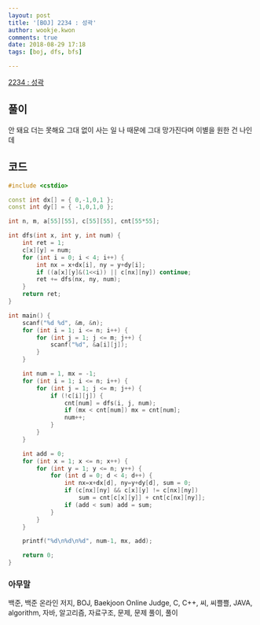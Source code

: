 ```yaml
---
layout: post
title: '[BOJ] 2234 : 성곽'
author: wookje.kwon
comments: true
date: 2018-08-29 17:18
tags: [boj, dfs, bfs]

---
```


[2234 : 성곽](https://www.acmicpc.net/problem/2234)  

## 풀이

안 돼요 더는 못해요 그대 없이 사는 일
나 때문에 그대 망가진다며 이별을 원한 건 나인데

## 코드

```cpp
#include <cstdio>

const int dx[] = { 0,-1,0,1 };
const int dy[] = { -1,0,1,0 };

int n, m, a[55][55], c[55][55], cnt[55*55];

int dfs(int x, int y, int num) {
    int ret = 1;
    c[x][y] = num;
    for (int i = 0; i < 4; i++) {
        int nx = x+dx[i], ny = y+dy[i];
        if ((a[x][y]&(1<<i)) || c[nx][ny]) continue;
        ret += dfs(nx, ny, num);
    }
    return ret;
}

int main() {
    scanf("%d %d", &m, &n);
    for (int i = 1; i <= n; i++) {
        for (int j = 1; j <= m; j++) {
            scanf("%d", &a[i][j]);
        }
    }

    int num = 1, mx = -1;
    for (int i = 1; i <= n; i++) {
        for (int j = 1; j <= m; j++) {
            if (!c[i][j]) {
                cnt[num] = dfs(i, j, num);
                if (mx < cnt[num]) mx = cnt[num];
                num++;
            }
        }
    }

    int add = 0;
    for (int x = 1; x <= n; x++) {
        for (int y = 1; y <= n; y++) {
            for (int d = 0; d < 4; d++) {
                int nx=x+dx[d], ny=y+dy[d], sum = 0;
                if (c[nx][ny] && c[x][y] != c[nx][ny])
                    sum = cnt[c[x][y]] + cnt[c[nx][ny]];
                if (add < sum) add = sum;
            }
        }
    }

    printf("%d\n%d\n%d", num-1, mx, add);

    return 0;
}
```

### 아무말  
백준, 백준 온라인 저지, BOJ, Baekjoon Online Judge, C, C++, 씨, 씨쁠쁠, JAVA, algorithm, 자바, 알고리즘, 자료구조, 문제, 문제 풀이, 풀이
